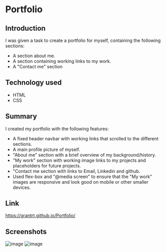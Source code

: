 # Portfolio

## Introduction

I was given a task to create a portfolio for myself, containing the following sections:

- A section about me.
- A section containing working links to my work.
- A "Contact me" section

## Technology used

- HTML
- CSS

## Summary

I created my portfolio with the following features:

- A fixed header navbar with working links that scrolled to the different sections.
- A main profile picture of myself.
- "About me" section with a brief overview of my background/history.
- "My work" section with working image links to my projects and placeholders for future projects.
- "Contact me section with links to Email, Linkedin and github.
- Used flex-box and "@media screen" to ensure that the "My work" images are responsive and look good on mobile or other smaller devices.

## Link

https://grantrt.github.io/Portfolio/

## Screenshots

![image](https://user-images.githubusercontent.com/93350224/154683500-e7391a1e-048d-4b89-83c8-afec793c588e.png)
![image](https://user-images.githubusercontent.com/93350224/154683614-823c30d1-54bb-4dce-a7a5-34de4bbf261c.png)

